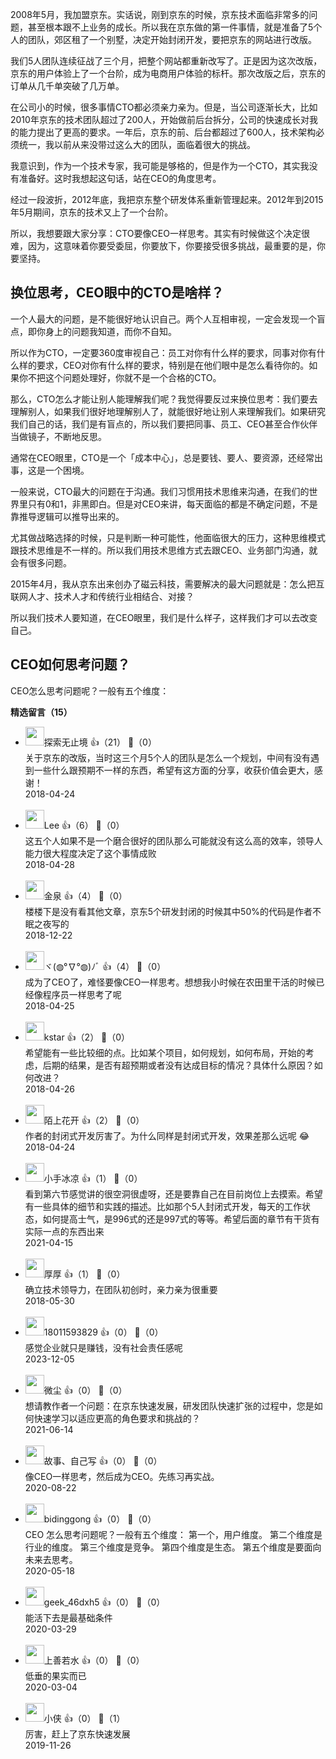 2008年5月，我加盟京东。实话说，刚到京东的时候，京东技术面临非常多的问题，甚至根本跟不上业务的成长。所以我在京东做的第一件事情，就是准备了5个人的团队，郊区租了一个别墅，决定开始封闭开发，要把京东的网站进行改版。

我们5人团队连续征战了三个月，把整个网站都重新改写了。正是因为这次改版，京东的用户体验上了一个台阶，成为电商用户体验的标杆。那次改版之后，京东的订单从几千单突破了几万单。

在公司小的时候，很多事情CTO都必须亲力亲为。但是，当公司逐渐长大，比如2010年京东的技术团队超过了200人，开始做前后台拆分，公司的快速成长对我的能力提出了更高的要求。一年后，京东的前、后台都超过了600人，技术架构必须统一，我以前从来没带过这么大的团队，面临着很大的挑战。

我意识到，作为一个技术专家，我可能是够格的，但是作为一个CTO，其实我没有准备好。这时我想起这句话，站在CEO的角度思考。

经过一段波折，2012年底，我把京东整个研发体系重新管理起来。2012年到2015年5月期间，京东的技术又上了一个台阶。

所以，我想要跟大家分享：CTO要像CEO一样思考。其实有时候做这个决定很难，因为，这意味着你要受委屈，你要放下，你要接受很多挑战，最重要的是，你要坚持。

## 换位思考，CEO眼中的CTO是啥样？

一个人最大的问题，是不能很好地认识自己。两个人互相审视，一定会发现一个盲点，即你身上的问题我知道，而你不自知。

所以作为CTO，一定要360度审视自己：员工对你有什么样的要求，同事对你有什么样的要求，CEO对你有什么样的要求，特别是在他们眼中是怎么看待你的。如果你不把这个问题处理好，你就不是一个合格的CTO。

那么，CTO怎么才能让别人能理解我们呢？我觉得要反过来换位思考：我们要去理解别人，如果我们很好地理解别人了，就能很好地让别人来理解我们。如果研究我们自己的话，我们是有盲点的，所以我们要把同事、员工、CEO甚至合作伙伴当做镜子，不断地反思。

通常在CEO眼里，CTO是一个「成本中心」，总是要钱、要人、要资源，还经常出事，这是一个困境。

一般来说，CTO最大的问题在于沟通。我们习惯用技术思维来沟通，在我们的世界里只有0和1，非黑即白。但是对CEO来讲，每天面临的都是不确定问题，不是靠推导逻辑可以推导出来的。

尤其做战略选择的时候，只是判断一种可能性，他面临很大的压力，这种思维模式跟技术思维是不一样的。所以我们用技术思维方式去跟CEO、业务部门沟通，就会有很多问题。

2015年4月，我从京东出来创办了磁云科技，需要解决的最大问题就是：怎么把互联网人才、技术人才和传统行业相结合、对接？

所以我们技术人要知道，在CEO眼里，我们是什么样子，这样我们才可以去改变自己。

## CEO如何思考问题？

CEO怎么思考问题呢？一般有五个维度：
<div><strong>精选留言（15）</strong></div><ul>
<li><img src="https://static001.geekbang.org/account/avatar/00/0f/ee/d2/7024431c.jpg" width="30px"><span>探索无止境</span> 👍（21） 💬（0）<div>关于京东的改版，当时这三个月5个人的团队是怎么一个规划，中间有没有遇到一些什么跟预期不一样的东西，希望有这方面的分享，收获价值会更大，感谢！</div>2018-04-24</li><br/><li><img src="https://static001.geekbang.org/account/avatar/00/10/8e/c0/7e70b689.jpg" width="30px"><span>Lee</span> 👍（6） 💬（0）<div>这五个人如果不是一个磨合很好的团队那么可能就没有这么高的效率，领导人能力很大程度决定了这个事情成败</div>2018-04-28</li><br/><li><img src="https://static001.geekbang.org/account/avatar/00/0f/bb/25/3bb211ae.jpg" width="30px"><span>金泉</span> 👍（4） 💬（0）<div>楼楼下是没有看其他文章，京东5个研发封闭的时候其中50%的代码是作者不眠之夜写的</div>2018-12-22</li><br/><li><img src="http://thirdwx.qlogo.cn/mmopen/vi_32/Q0j4TwGTfTJOBwR7MCVqwZbPA5RQ2mjUjd571jUXUcBCE7lY5vSMibWn8D5S4PzDZMaAhRPdnRBqYbVOBTJibhJg/132" width="30px"><span>ヾ(◍°∇°◍)ﾉﾞ</span> 👍（4） 💬（0）<div>成为了CEO了，难怪要像CEO一样思考。想想我小时候在农田里干活的时候已经像程序员一样思考了呢</div>2018-04-25</li><br/><li><img src="https://static001.geekbang.org/account/avatar/00/10/9c/2b/70548f42.jpg" width="30px"><span>kstar</span> 👍（2） 💬（0）<div>希望能有一些比较细的点。比如某个项目，如何规划，如何布局，开始的考虑，后期的结果，是否有超预期或者没有达成目标的情况？具体什么原因？如何改进？</div>2018-04-26</li><br/><li><img src="https://static001.geekbang.org/account/avatar/00/0f/68/f8/623d0890.jpg" width="30px"><span>陌上花开</span> 👍（2） 💬（0）<div>作者的封闭式开发厉害了。为什么同样是封闭式开发，效果差那么远呢 😂</div>2018-04-24</li><br/><li><img src="https://static001.geekbang.org/account/avatar/00/27/24/4a/2ad8a52d.jpg" width="30px"><span>小手冰凉</span> 👍（1） 💬（0）<div>看到第六节感觉讲的很空洞很虚呀，还是要靠自己在目前岗位上去摸索。希望有一些具体的细节和实践的描述。比如那个5人封闭式开发，每天的工作状态，如何提高士气，是996式的还是997式的等等。希望后面的章节有干货有实际一点的东西出来</div>2021-04-15</li><br/><li><img src="https://static001.geekbang.org/account/avatar/00/10/9a/0b/7d36e256.jpg" width="30px"><span>厚厚</span> 👍（1） 💬（0）<div>确立技术领导力，在团队初创时，亲力亲为很重要</div>2018-05-30</li><br/><li><img src="https://static001.geekbang.org/account/avatar/00/11/59/57/c81dd880.jpg" width="30px"><span>18011593829</span> 👍（0） 💬（0）<div>感觉企业就只是赚钱，没有社会责任感呢</div>2023-12-05</li><br/><li><img src="https://static001.geekbang.org/account/avatar/00/12/67/be/978b10f4.jpg" width="30px"><span>微尘</span> 👍（0） 💬（0）<div>想请教作者一个问题：在京东快速发展，研发团队快速扩张的过程中，您是如何快速学习以适应更高的角色要求和挑战的？</div>2021-06-14</li><br/><li><img src="https://static001.geekbang.org/account/avatar/00/0f/ff/63/042aaa14.jpg" width="30px"><span>故事、自己写</span> 👍（0） 💬（0）<div>像CEO一样思考，然后成为CEO。先练习再实战。</div>2020-08-22</li><br/><li><img src="https://static001.geekbang.org/account/avatar/00/1c/f9/36/f44b633e.jpg" width="30px"><span>bidinggong</span> 👍（0） 💬（0）<div>CEO 怎么思考问题呢？一般有五个维度：
第一个，用户维度。
第二个维度是行业的维度。
第三个维度是竞争。
第四个维度是生态。
第五个维度是要面向未来去思考。</div>2020-05-18</li><br/><li><img src="http://thirdwx.qlogo.cn/mmopen/vi_32/AVqAefJCk4FP4I7CjicqrOlyS0frwDXYBHl2dymliauzlNwNg9Bx6phpYQsl6dsUN3Ug6NKNgrMzicKHN1SD3109g/132" width="30px"><span>geek_46dxh5</span> 👍（0） 💬（0）<div>能活下去是最基础条件</div>2020-03-29</li><br/><li><img src="https://static001.geekbang.org/account/avatar/00/19/3a/54/72402617.jpg" width="30px"><span>上善若水</span> 👍（0） 💬（0）<div>低垂的果实而已</div>2020-03-04</li><br/><li><img src="https://static001.geekbang.org/account/avatar/00/0f/f2/21/00600713.jpg" width="30px"><span>小侠</span> 👍（0） 💬（1）<div>厉害，赶上了京东快速发展</div>2019-11-26</li><br/>
</ul>